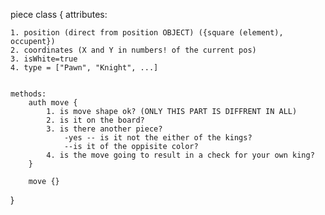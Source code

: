piece class {
    attributes:
    
    1. position (direct from position OBJECT) ({square (element), occupent})
    2. coordinates (X and Y in numbers! of the current pos)
    3. isWhite=true
    4. type = ["Pawn", "Knight", ...]


    methods:
        auth move {
            1. is move shape ok? (ONLY THIS PART IS DIFFRENT IN ALL)
            2. is it on the board?
            3. is there another piece?
                -yes -- is it not the either of the kings?
                --is it of the oppisite color?
            4. is the move going to result in a check for your own king?
        }

        move {}
}